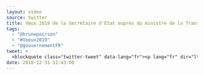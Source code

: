 ```yaml
---
layout: video
source: twitter
title: Vœux 2019 de la Secrétaire d'État auprès du ministre de la Transition écologique et solidaire Brune Poirson
tags:
  - "@brunepoirson"
  - "#Voeux2019"
  - "@gouvernementFR"
tweet: >
  <blockquote class="twitter-tweet" data-lang="fr"><p lang="fr" dir="ltr">2018, une année chaude et des responsables politiques tous d’accord pour dire qu’il faut en faire plus pour l’écologie 😉 <br>Bonne année 2019 à toutes et à tous. <a href="https://t.co/mfQ7FYfMeK">pic.twitter.com/mfQ7FYfMeK</a></p>&mdash; Brune Poirson (@brunepoirson) <a href="https://twitter.com/brunepoirson/status/1079704701044707328?ref_src=twsrc%5Etfw">31 décembre 2018</a></blockquote>
date: 2018-12-31 12:43:00
---
```

